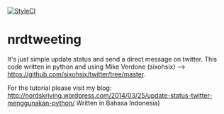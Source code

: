 [![StyleCI](https://github.styleci.io/repos/18088635/shield?branch=master)](https://github.styleci.io/repos/18088635)

nrdtweeting
===========

It's just simple update status and send a direct message on twitter. This code written in python and using Mike Verdone (sixohsix) --> https://github.com/sixohsix/twitter/tree/master. 

For the tutorial please visit my blog: http://nordskriving.wordpress.com/2014/03/25/update-status-twitter-menggunakan-python/ Written in Bahasa Indonesia)
